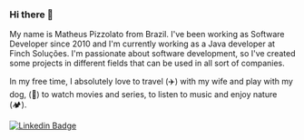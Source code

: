 ### Hi there 👋

My name is Matheus Pizzolato from Brazil. I've been working as Software Developer since 2010 and I'm currently working as a Java developer at Finch Soluções. 
I'm passionate about software development, so I've created some projects in different fields that can be used in all sort of companies.

In my free time, I absolutely love to travel (✈️) with my wife and play with my dog, (🐶) to watch movies and series, to listen to music and enjoy nature (🏕️).

[![Linkedin Badge](https://img.shields.io/badge/-LinkedIn-blue?style=flat-square&logo=Linkedin&logoColor=white&link=https://www.linkedin.com/in/matheuspizzolato/)](https://www.linkedin.com/in/matheuspizzolato/)
